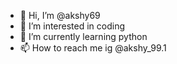 - 👋 Hi, I’m @akshy69
- 👀 I’m interested in coding
- 🌱 I’m currently learning python
- 📫 How to reach me ig @akshy_99.1

<!---
akshy69/akshy69 is a ✨ special ✨ repository because its `README.md` (this file) appears on your GitHub profile.
You can click the Preview link to take a look at your changes.
--->

